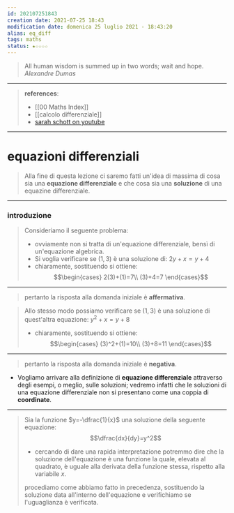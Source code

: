 ```yaml
---
id: 202107251843
creation date: 2021-07-25 18:43
modification date: domenica 25 luglio 2021 - 18:43:20
alias: eq_diff
tags: maths
status: ★☆☆☆☆
---
```



> All human wisdom is summed up in two words; wait and hope.
<cite><em>Alexandre Dumas</em></cite>

---

> **references**: 
> - [[00 Maths Index]]
> - [[calcolo differenziale]]
> - [sarah schott on youtube](https://youtu.be/hMZNh_r6SqQ)

<!-- <iframe width="100%" height="200" src="https://www.youtube.com/embed/hMZNh_r6SqQ" title="YouTube video player" frameborder="0" allow="accelerometer; autoplay; clipboard-write; encrypted-media; gyroscope; picture-in-picture" allowfullscreen></iframe> -->

---
# equazioni differenziali
> Alla fine di questa lezione ci saremo fatti un'idea di massima di cosa sia una **equazione differenziale** e che cosa sia una **soluzione** di una equazine differenziale.

---

### introduzione

> Consideriamo il seguente problema:
> - ovviamente non si tratta di un'equazione differenziale, bensì di un'equazione algebrica. 
> - Si voglia verificare se $(1,3)$ è una soluzione di: $2y + x = y + 4$
> - chiaramente, sostituendo si ottiene: 
>$$\begin{cases}
2(3)+(1)=7\\
(3)+4=7
\end{cases}$$

---

> pertanto la risposta alla domanda iniziale è **affermativa**.

> Allo stesso modo possiamo verificare se $(1,3)$ è una soluzione di quest'altra equazione: $y^2 + x = y + 8$
> - chiaramente, sostituendo si ottiene: 
>$$\begin{cases}
(3)^2+(1)=10\\
(3)+8=11
\end{cases}$$

---


> pertanto la risposta alla domanda iniziale è **negativa**.

- Vogliamo arrivare alla definizione di **equazione differenziale** attraverso degli esempi, o meglio, sulle soluzioni; vedremo infatti che le soluzioni di una equazione differenziale non si presentano come una coppia di **coordinate**.

---

> Sia la funzione $y=-\dfrac{1}{x}$ una soluzione della seguente equazione: $$\dfrac{dx}{dy}=y^2$$
> - cercando di dare una rapida interpretazione potremmo dire che la soluzione dell'equazione è una funzione la quale, elevata al quadrato, è uguale alla derivata della funzione stessa, rispetto alla variabile $x$.
> 
> procediamo come abbiamo fatto in precedenza, sostituendo la soluzione data all'interno dell'equazione e verifichiamo se l'uguaglianza è verificata.
